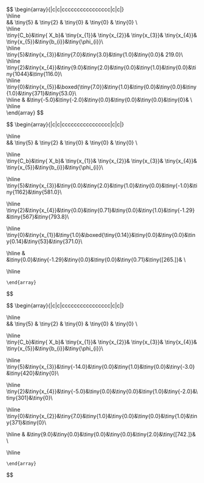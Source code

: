 $$  \begin{array}{|c|c|cccccccccccccccc|c|c|}  
\hline  
&& \tiny{5} & \tiny{2} & \tiny{0} & \tiny{0} & \tiny{0} \\  
\hline  
\tiny{C_b}&\tiny{ X_b}&  \tiny{x_{1}}&  \tiny{x_{2}}&  \tiny{x_{3}}&  \tiny{x_{4}}&  \tiny{x_{5}}&\tiny{b_{i}}&\tiny{\phi_{i}}\\   
\hline  
\tiny{5}&\tiny{x_{3}}&\tiny{7.0}&\tiny{3.0}&\tiny{1.0}&\tiny{0.0}& 219.0}\\   
\hline
\tiny{2}&\tiny{x_{4}}&\tiny{9.0}&\tiny{2.0}&\tiny{0.0}&\tiny{1.0}&\tiny{0.0}&\tiny{1044}&\tiny{116.0}\\   
\hline
\tiny{0}&\tiny{x_{5}}&\boxed{\tiny{7.0}}&\tiny{1.0}&\tiny{0.0}&\tiny{0.0}&\tiny{1.0}&\tiny{371}&\tiny{53.0}\\   
\hline
& &\tiny{-5.0}&\tiny{-2.0}&\tiny{0.0}&\tiny{0.0}&\tiny{0.0}&\tiny{0}& \\   
\hline  
\end{array}
$$
  
$$
\begin{array}{|c|c|cccccccccccccccc|c|c|}  

 \hline  
&& \tiny{5} & \tiny{2} & \tiny{0} & \tiny{0} & \tiny{0} \\  

\hline  
 \tiny{C_b}&\tiny{ X_b}&  \tiny{x_{1}}&  \tiny{x_{2}}&  \tiny{x_{3}}&  \tiny{x_{4}}&  \tiny{x_{5}}&\tiny{b_{i}}&\tiny{\phi_{i}}\\   

\hline  
\tiny{5}&\tiny{x_{3}}&\tiny{0.0}&\tiny{2.0}&\tiny{1.0}&\tiny{0.0}&\tiny{-1.0}&\tiny{1162}&\tiny{581.0}\\   

\hline
\tiny{2}&\tiny{x_{4}}&\tiny{0.0}&\tiny{0.71}&\tiny{0.0}&\tiny{1.0}&\tiny{-1.29}&\tiny{567}&\tiny{793.8}\\   

\hline
\tiny{0}&\tiny{x_{1}}&\tiny{1.0}&\boxed{\tiny{0.14}}&\tiny{0.0}&\tiny{0.0}&\tiny{0.14}&\tiny{53}&\tiny{371.0}\\   

\hline
& &\tiny{0.0}&\tiny{-1.29}&\tiny{0.0}&\tiny{0.0}&\tiny{0.71}&\tiny{[265.]}& \\   

    
\hline  

    \end{array}

$$  
  
$$
\begin{array}{|c|c|cccccccccccccccc|c|c|}  

 \hline  
&& \tiny{5} & \tiny{2} & \tiny{0} & \tiny{0} & \tiny{0} \\  

\hline  
 \tiny{C_b}&\tiny{ X_b}&  \tiny{x_{1}}&  \tiny{x_{2}}&  \tiny{x_{3}}&  \tiny{x_{4}}&  \tiny{x_{5}}&\tiny{b_{i}}&\tiny{\phi_{i}}\\   

\hline  
\tiny{5}&\tiny{x_{3}}&\tiny{-14.0}&\tiny{0.0}&\tiny{1.0}&\tiny{0.0}&\tiny{-3.0}&\tiny{420}&\tiny{0}\\   

\hline
\tiny{2}&\tiny{x_{4}}&\tiny{-5.0}&\tiny{0.0}&\tiny{0.0}&\tiny{1.0}&\tiny{-2.0}&\tiny{301}&\tiny{0}\\   

\hline
\tiny{0}&\tiny{x_{2}}&\tiny{7.0}&\tiny{1.0}&\tiny{0.0}&\tiny{0.0}&\tiny{1.0}&\tiny{371}&\tiny{0}\\   

\hline
& &\tiny{9.0}&\tiny{0.0}&\tiny{0.0}&\tiny{0.0}&\tiny{2.0}&\tiny{[742.]}& \\   

    
\hline  

    \end{array}
$$
